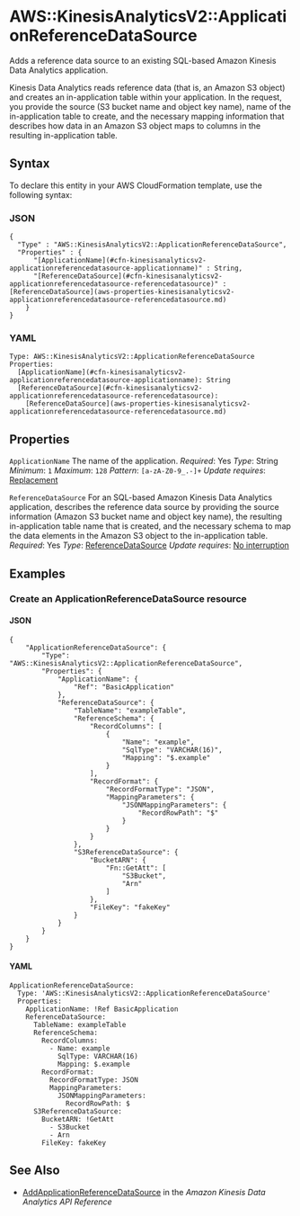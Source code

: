 # AWS::KinesisAnalyticsV2::ApplicationReferenceDataSource<a name="aws-resource-kinesisanalyticsv2-applicationreferencedatasource"></a>

Adds a reference data source to an existing SQL\-based Amazon Kinesis Data Analytics application\.

Kinesis Data Analytics reads reference data \(that is, an Amazon S3 object\) and creates an in\-application table within your application\. In the request, you provide the source \(S3 bucket name and object key name\), name of the in\-application table to create, and the necessary mapping information that describes how data in an Amazon S3 object maps to columns in the resulting in\-application table\.

## Syntax<a name="aws-resource-kinesisanalyticsv2-applicationreferencedatasource-syntax"></a>

To declare this entity in your AWS CloudFormation template, use the following syntax:

### JSON<a name="aws-resource-kinesisanalyticsv2-applicationreferencedatasource-syntax.json"></a>

```
{
  "Type" : "AWS::KinesisAnalyticsV2::ApplicationReferenceDataSource",
  "Properties" : {
      "[ApplicationName](#cfn-kinesisanalyticsv2-applicationreferencedatasource-applicationname)" : String,
      "[ReferenceDataSource](#cfn-kinesisanalyticsv2-applicationreferencedatasource-referencedatasource)" : [ReferenceDataSource](aws-properties-kinesisanalyticsv2-applicationreferencedatasource-referencedatasource.md)
    }
}
```

### YAML<a name="aws-resource-kinesisanalyticsv2-applicationreferencedatasource-syntax.yaml"></a>

```
Type: AWS::KinesisAnalyticsV2::ApplicationReferenceDataSource
Properties:
  [ApplicationName](#cfn-kinesisanalyticsv2-applicationreferencedatasource-applicationname): String
  [ReferenceDataSource](#cfn-kinesisanalyticsv2-applicationreferencedatasource-referencedatasource):
    [ReferenceDataSource](aws-properties-kinesisanalyticsv2-applicationreferencedatasource-referencedatasource.md)
```

## Properties<a name="aws-resource-kinesisanalyticsv2-applicationreferencedatasource-properties"></a>

`ApplicationName`  <a name="cfn-kinesisanalyticsv2-applicationreferencedatasource-applicationname"></a>
The name of the application\.
*Required*: Yes
*Type*: String
*Minimum*: `1`
*Maximum*: `128`
*Pattern*: `[a-zA-Z0-9_.-]+`
*Update requires*: [Replacement](https://docs.aws.amazon.com/AWSCloudFormation/latest/UserGuide/using-cfn-updating-stacks-update-behaviors.html#update-replacement)

`ReferenceDataSource`  <a name="cfn-kinesisanalyticsv2-applicationreferencedatasource-referencedatasource"></a>
For an SQL\-based Amazon Kinesis Data Analytics application, describes the reference data source by providing the source information \(Amazon S3 bucket name and object key name\), the resulting in\-application table name that is created, and the necessary schema to map the data elements in the Amazon S3 object to the in\-application table\.
*Required*: Yes
*Type*: [ReferenceDataSource](aws-properties-kinesisanalyticsv2-applicationreferencedatasource-referencedatasource.md)
*Update requires*: [No interruption](https://docs.aws.amazon.com/AWSCloudFormation/latest/UserGuide/using-cfn-updating-stacks-update-behaviors.html#update-no-interrupt)

## Examples<a name="aws-resource-kinesisanalyticsv2-applicationreferencedatasource--examples"></a>

### Create an ApplicationReferenceDataSource resource<a name="aws-resource-kinesisanalyticsv2-applicationreferencedatasource--examples--Create_an_ApplicationReferenceDataSource_resource"></a>

#### JSON<a name="aws-resource-kinesisanalyticsv2-applicationreferencedatasource--examples--Create_an_ApplicationReferenceDataSource_resource--json"></a>

```
{
    "ApplicationReferenceDataSource": {
        "Type": "AWS::KinesisAnalyticsV2::ApplicationReferenceDataSource",
        "Properties": {
            "ApplicationName": {
                "Ref": "BasicApplication"
            },
            "ReferenceDataSource": {
                "TableName": "exampleTable",
                "ReferenceSchema": {
                    "RecordColumns": [
                        {
                            "Name": "example",
                            "SqlType": "VARCHAR(16)",
                            "Mapping": "$.example"
                        }
                    ],
                    "RecordFormat": {
                        "RecordFormatType": "JSON",
                        "MappingParameters": {
                            "JSONMappingParameters": {
                                "RecordRowPath": "$"
                            }
                        }
                    }
                },
                "S3ReferenceDataSource": {
                    "BucketARN": {
                        "Fn::GetAtt": [
                            "S3Bucket",
                            "Arn"
                        ]
                    },
                    "FileKey": "fakeKey"
                }
            }
        }
    }
}
```

#### YAML<a name="aws-resource-kinesisanalyticsv2-applicationreferencedatasource--examples--Create_an_ApplicationReferenceDataSource_resource--yaml"></a>

```
ApplicationReferenceDataSource:
  Type: 'AWS::KinesisAnalyticsV2::ApplicationReferenceDataSource'
  Properties:
    ApplicationName: !Ref BasicApplication
    ReferenceDataSource:
      TableName: exampleTable
      ReferenceSchema:
        RecordColumns:
          - Name: example
            SqlType: VARCHAR(16)
            Mapping: $.example
        RecordFormat:
          RecordFormatType: JSON
          MappingParameters:
            JSONMappingParameters:
              RecordRowPath: $
      S3ReferenceDataSource:
        BucketARN: !GetAtt
          - S3Bucket
          - Arn
        FileKey: fakeKey
```

## See Also<a name="aws-resource-kinesisanalyticsv2-applicationreferencedatasource--seealso"></a>
+  [AddApplicationReferenceDataSource](https://docs.aws.amazon.com/kinesisanalytics/latest/apiv2/API_AddApplicationReferenceDataSource.html) in the *Amazon Kinesis Data Analytics API Reference*
